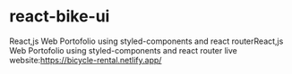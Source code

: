 # react-bike-ui
React,js Web Portofolio using styled-components and react routerReact,js Web Portofolio using styled-components and react router 
live website:https://bicycle-rental.netlify.app/
